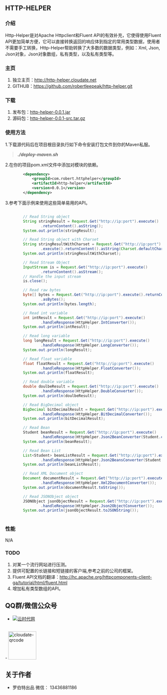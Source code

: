 ## HTTP-HELPER

### 介绍

Http-Helper是对Apache Httpclient和Fluent API的有效补充，它使得使用Fluent API更加简单方便，它可以直接转换返回的响应体到指定的常用类型数据，使用者不需要手工转换，Http-Helper帮助转换了大多数的数据类型，例如：Xml, Json, Json对象，Json对象数组，私有类型，以及私有类型等。

### 主页

1. 独立主页：http://http-helper.cloudate.net
2. GITHUB：https://github.com/robertleepeak/http-helper.git

### 下载

1. 发布包：[http-helper-0.0.1.jar](http://http-helper.cloudate.net/http-helper/http-helper-0.0.1.jar)
2. 源码包：[http-helper-0.0.1-src.tar.gz](http://http-helper.cloudate.net/http-helper/http-helper-0.0.1-src.tar.gz)

### 使用方法

1.下载源代码后在项目根目录执行如下命令安装打包文件到你的Maven私服。

> ***./deploy-maven.sh***

2.在你的项目pom.xml文件中添加对模块的依赖。

```xml
		<dependency>
			<groupId>com.robert.httphelper</groupId>
			<artifactId>http-helper</artifactId>
			<version>0.0.1</version>
		</dependency>
```

3.参考下面示例来使用这些简单易用的API。

```java

		// Read String object
		String stringResult = Request.Get("http://ip:port").execute()
				.returnContent().asString();
		System.out.println(stringResult);

		// Read String object with Charset
		String stringResultWithCharset = Request.Get("http://ip:port")
				.execute().returnContent().asString(Charset.defaultCharset());
		System.out.println(stringResultWithCharset);

		// Read Stream Object
		InputStream is = Request.Get("http://ip:port").execute()
				.returnContent().asStream();
		// Handle the input stream
		is.close();

		// Read raw bytes
		byte[] bytes = Request.Get("http://ip:port").execute().returnContent()
				.asBytes();
		System.out.println(bytes.length);

		// Read int variable
		int intResult = Request.Get("http://ip:port").execute()
				.handleResponse(HttpHelper.IntConverter());
		System.out.println(intResult);

		// Read long variable
		long longResult = Request.Get("http://ip:port").execute()
				.handleResponse(HttpHelper.LongConverter());
		System.out.println(longResult);

		// Read float variable
		float floatResult = Request.Get("http://ip:port").execute()
				.handleResponse(HttpHelper.FloatConverter());
		System.out.println(floatResult);

		// Read double variable
		double doulbeResult = Request.Get("http://ip:port").execute()
				.handleResponse(HttpHelper.DoubleConverter());
		System.out.println(doulbeResult);

		// Read BigDecimal object
		BigDecimal bitDecimalResult = Request.Get("http://ip:port").execute()
				.handleResponse(HttpHelper.BitDecimalConverter());
		System.out.println(bitDecimalResult);

		// Read Bean
		Student beanResult = Request.Get("http://ip:port").execute()
				.handleResponse(HttpHelper.Json2BeanConverter(Student.class));
		System.out.println(beanResult);

		// Read Bean List
		List<Student> beanListResult = Request.Get("http://ip:port").execute()
				.handleResponse(HttpHelper.Json2BeansConverter(Student.class));
		System.out.println(beanListResult);

		// Read XML Document object
		Document documentResult = Request.Get("http://ip:port").execute()
				.handleResponse(HttpHelper.Xml2DocumentConverter());
		System.out.println(documentResult.toString());

		// Read JSONObject object
		JSONObject jsonObjectResult = Request.Get("http://ip:port").execute()
				.handleResponse(HttpHelper.Json2ObjectConverter());
		System.out.println(jsonObjectResult.toJSONString());
	
```

### 性能

N/A

### TODO

1. 对某一个流行网站进行压测。
2. 提供可配置的长链接和短链接的客户端,参考之前的公司的框架。
3. Fluent API文档的翻译：http://hc.apache.org/httpcomponents-client-ga/tutorial/html/fluent.html
4. 增加私有类型数组的API。

## QQ群/微信公众号
- <a target="_blank" href="http://shang.qq.com/wpa/qunwpa?idkey=ff0d7d34f32c87dbd9aa56499a7478cd93e0e1d44288b9f6987a043818a1ad01"><img border="0" src="http://pub.idqqimg.com/wpa/images/group.png" alt="云时代网" title="云时代网"></a>
<br>
- <a href="http://cloudate.net/wp-content/uploads/2015/01/cloudate-qrcode.jpg"><img src="http://cloudate.net/wp-content/uploads/2015/01/cloudate-qrcode.jpg" alt="cloudate-qrcode" width="90" height="90" class="alignnone size-full wp-image-1138" /></a>

## 关于作者
- 罗伯特出品   微信： 13436881186